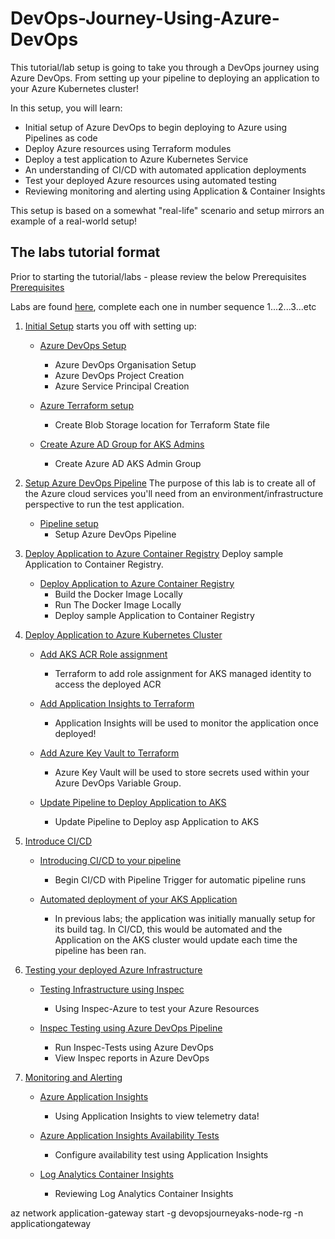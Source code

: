 # DevOps-Journey-Using-Azure-DevOps

This tutorial/lab setup is going to take you through a DevOps journey using Azure DevOps. From setting up your pipeline to deploying an application to your Azure Kubernetes cluster! 

In this setup, you will learn:
- Initial setup of Azure DevOps to begin deploying to Azure using Pipelines as code
- Deploy Azure resources using Terraform modules
- Deploy a test application to Azure Kubernetes Service 
- An understanding of CI/CD with automated application deployments
- Test your deployed Azure resources using automated testing
- Reviewing monitoring and alerting using Application & Container Insights

This setup is based on a somewhat "real-life" scenario and setup mirrors an example of a real-world setup!

## The labs tutorial format

Prior to starting the tutorial/labs - please review the below Prerequisites
[Prerequisites](https://github.com/thomast1906/DevOps-Journey-Using-Azure-DevOps/blob/main/prerequisites.md)

Labs are found [here](https://github.com/thomast1906/DevOps-Journey-Using-Azure-DevOps/tree/main/labs), complete each one in number sequence 1...2...3...etc

1. [Initial Setup](https://github.com/thomast1906/DevOps-Journey-Using-Azure-DevOps/tree/main/labs/1-Initial-Setup) starts you off with setting up:
   - [Azure DevOps Setup](https://github.com/thomast1906/DevOps-Journey-Using-Azure-DevOps/blob/main/labs/1-Initial-Setup/1-Azure-DevOps-Setup.md)
     - Azure DevOps Organisation Setup
     - Azure DevOps Project Creation
     - Azure Service Principal Creation

   - [Azure Terraform setup](https://github.com/thomast1906/DevOps-Journey-Using-Azure-DevOps/blob/main/labs/1-Initial-Setup/2-Azure-Terraform-Remote-Storage.md)
     - Create Blob Storage location for Terraform State file

   - [Create Azure AD Group for AKS Admins](https://github.com/thomast1906/DevOps-Journey-Using-Azure-DevOps/blob/main/labs/1-Initial-Setup/3-Create-Azure-AD-AKS-Admins.md)
     - Create Azure AD AKS Admin Group

2. [Setup Azure DevOps Pipeline](https://github.com/thomast1906/DevOps-Journey-Using-Azure-DevOps/tree/main/labs/2-AzureDevOps-Terraform-Pipeline) The purpose of this lab is to create all of the Azure cloud services you'll need from an environment/infrastructure perspective to run the test application.
   - [Pipeline setup](https://github.com/thomast1906/DevOps-Journey-Using-Azure-DevOps/blob/main/labs/2-AzureDevOps-Terraform-Pipeline/1-Setup-AzureDevOps-Pipeline.md)
     - Setup Azure DevOps Pipeline

3. [Deploy Application to Azure Container Registry](https://github.com/thomast1906/DevOps-Journey-Using-Azure-DevOps/tree/main/labs/3-Deploy-App-to-ACR) Deploy sample Application to Container Registry.
   - [Deploy Application to Azure Container Registry](https://github.com/thomast1906/DevOps-Journey-Using-Azure-DevOps/blob/main/labs/3-Deploy-App-to-ACR/1-Deploy-App-to-ACR.md)
     - Build the Docker Image Locally
     - Run The Docker Image Locally
     - Deploy sample Application to Container Registry

4. [Deploy Application to Azure Kubernetes Cluster](https://github.com/thomast1906/DevOps-Journey-Using-Azure-DevOps/tree/main/labs/4-Deploy-App-AKS) 
   - [Add AKS ACR Role assignment](https://github.com/thomast1906/DevOps-Journey-Using-Azure-DevOps/blob/main/labs/4-Deploy-App-AKS/1-Add-AKS-ACR-Role-Assignment.md)
     - Terraform to add role assignment for AKS managed identity to access the deployed ACR

   - [Add Application Insights to Terraform](https://github.com/thomast1906/DevOps-Journey-Using-Azure-DevOps/blob/main/labs/4-Deploy-App-AKS/2-Add-Application-Insights.md)
     - Application Insights will be used to monitor the application once deployed!

   - [Add Azure Key Vault to Terraform](https://github.com/thomast1906/DevOps-Journey-Using-Azure-DevOps/blob/main/labs/4-Deploy-App-AKS/3-Add-KeyVault-to-Terraform.md)
     - Azure Key Vault will be used to store secrets used within your Azure DevOps Variable Group.

   - [Update Pipeline to Deploy Application to AKS](https://github.com/thomast1906/DevOps-Journey-Using-Azure-DevOps/blob/main/labs/4-Deploy-App-AKS/4-Update-Pipeline-Deploy-App-AKS.md)
     - Update Pipeline to Deploy asp Application to AKS


5. [Introduce CI/CD](https://github.com/thomast1906/DevOps-Journey-Using-Azure-DevOps/tree/main/labs/5-CICD) 
   - [Introducing CI/CD to your pipeline](https://github.com/thomast1906/DevOps-Journey-Using-Azure-DevOps/blob/main/labs/5-CICD/1-Introduce-CI-CD-to-your-Pipeline.md)
     - Begin CI/CD with Pipeline Trigger for automatic pipeline runs

   - [Automated deployment of your AKS Application](https://github.com/thomast1906/DevOps-Journey-Using-Azure-DevOps/blob/main/labs/5-CICD/2-Automated-Deployment-AKS-Application.md)
     - In previous labs; the application was initially manually setup for its build tag. In CI/CD, this would be automated and the Application on the AKS cluster would update each time the pipeline has been ran.


6. [Testing your deployed Azure Infrastructure](https://github.com/thomast1906/DevOps-Journey-Using-Azure-DevOps/tree/main/labs/6-Testing-Infrastructure) 
   - [Testing Infrastructure using Inspec](https://github.com/thomast1906/DevOps-Journey-Using-Azure-DevOps/blob/main/labs/6-Testing-Infrastructure/1-Testing-Infrastructure-using-Inspec.md)
     - Using Inspec-Azure to test your Azure Resources

   - [Inspec Testing using Azure DevOps Pipeline](https://github.com/thomast1906/DevOps-Journey-Using-Azure-DevOps/blob/main/labs/6-Testing-Infrastructure/2-Run-Inspec-Tests-Using-Azure-DevOps.md)
     - Run Inspec-Tests using Azure DevOps
     - View Inspec reports in Azure DevOps


7. [Monitoring and Alerting](https://github.com/thomast1906/DevOps-Journey-Using-Azure-DevOps/tree/main/labs/7-Monitoring-and-Alerting) 
   - [Azure Application Insights](https://github.com/thomast1906/DevOps-Journey-Using-Azure-DevOps/blob/main/labs/7-Monitoring-and-Alerting/1-Application-Insights.md)
     - Using Application Insights to view telemetry data!

   - [Azure Application Insights Availability Tests](https://github.com/thomast1906/DevOps-Journey-Using-Azure-DevOps/blob/main/labs/7-Monitoring-and-Alerting/2-Application-Insights-Configure-Availability-Test.md)
     - Configure availability test using Application Insights

   - [Log Analytics Container Insights](https://github.com/thomast1906/DevOps-Journey-Using-Azure-DevOps/blob/main/labs/7-Monitoring-and-Alerting/3-Log-Analytics-Container-Insights.md)
     - Reviewing Log Analytics Container Insights


az network application-gateway start -g devopsjourneyaks-node-rg -n applicationgateway